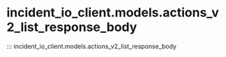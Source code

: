 # incident_io_client.models.actions_v2_list_response_body

::: incident_io_client.models.actions_v2_list_response_body
